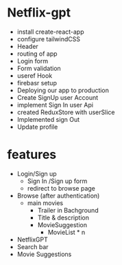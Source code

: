 # Netflix-gpt
- install create-react-app
- configure tailwindCSS
- Header
- routing of app
- Login form
- Form validation
- useref Hook
- firebasr setup
- Deploying our app to production
- Create SignUp user Account
- implement Sign In user Api
- created ReduxStore  with userSlice
- Implemented sign Out 
- Update profile

# features
- Login/Sign up
  - Sign In /Sign up form
  - redirect to browse page
- Browse (after authentication)
  - main movies
    - Trailer in Bachground
    - Title & description
    - MovieSuggestion
      - MovieList * n
- NetflixGPT 
 - Search bar
 - Movie Suggestions        